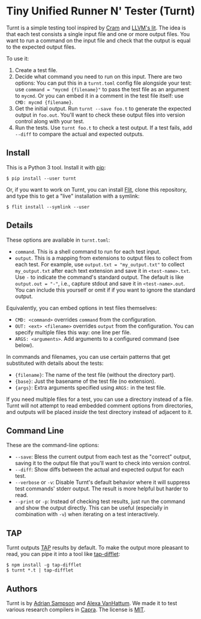 Tiny Unified Runner N' Tester (Turnt)
=====================================

Turnt is a simple testing tool inspired by [Cram][] and [LLVM's lit][lit].
The idea is that each test consists a single input file and one or more output files.
You want to run a command on the input file and check that the output is equal to the expected output files.

To use it:

1. Create a test file.
2. Decide what command you need to run on this input.
   There are two options:
   You can put this in a `turnt.toml` config file alongside your test: use `command = "mycmd {filename}"` to pass the test file as an argument to `mycmd`.
   Or you can embed it in a comment in the test file itself: use `CMD: mycmd {filename}`.
3. Get the initial output.
   Run `turnt --save foo.t` to generate the expected output in `foo.out`.
   You'll want to check these output files into version control along with your test.
4. Run the tests.
   Use `turnt foo.t` to check a test output.
   If a test fails, add `--diff` to compare the actual and expected outputs.

[cram]: https://bitheap.org/cram/
[lit]: https://llvm.org/docs/CommandGuide/lit.html


Install
-------

This is a Python 3 tool.
Install it with [pip][]:

    $ pip install --user turnt

Or, if you want to work on Turnt, you can install [Flit][], clone this repository, and type this to get a "live" installation with a symlink:

    $ flit install --symlink --user

[pip]: https://pip.pypa.io/
[flit]: https://flit.readthedocs.io/


Details
-------

These options are available in `turnt.toml`:

- `command`.
  This is a shell command to run for each test input.
- `output`.
  This is a mapping from extensions to output files to collect from each test.
  For example, use `output.txt = "my_output.txt"` to collect `my_output.txt` after each text extension and save it in `<test-name>.txt`.
  Use `-` to indicate the command's standard output.
  The default is like `output.out = "-"`, i.e., capture stdout and save it in `<test-name>.out`.
  You can include this yourself or omit if if you want to ignore the standard output.

Equivalently, you can embed options in test files themselves:

- `CMD: <command>` overrides `command` from the configuration.
- `OUT: <ext> <filename>` overrides `output` from the configuration.
  You can specify multiple files this way: one line per file.
- `ARGS: <arguments>`. Add arguments to a configured command (see below).

In commands and filenames, you can use certain patterns that get substituted with details about the tests:

- `{filename}`: The name of the test file (without the directory part).
- `{base}`: Just the basename of the test file (no extension).
- `{args}`: Extra arguments specified using `ARGS:` in the test file.

If you need multiple files for a test, you can use a directory instead of a file.
Turnt will not attempt to read embedded comment options from directories, and outputs will be placed *inside* the test directory instead of adjacent to it.


Command Line
------------

These are the command-line options:

- `--save`: Bless the current output from each test as the "correct" output, saving it to the output file that you'll want to check into version control.
- `--diff`: Show diffs between the actual and expected output for each test.
- `--verbose` or `-v`: Disable Turnt's default behavior where it will suppress test commands' stderr output. The result is more helpful but harder to read.
- `--print` or `-p`: Instead of checking test results, just run the command and show the output directly. This can be useful (especially in combination with `-v`) when iterating on a test interactively.


TAP
---

Turnt outputs [TAP][] results by default.
To make the output more pleasant to read, you can pipe it into a tool like [tap-difflet][]:

    $ npm install -g tap-difflet
    $ turnt *.t | tap-difflet

[tap]: http://testanything.org
[tap-difflet]: https://github.com/namuol/tap-difflet


Authors
-------

Turnt is by [Adrian Sampson][adrian] and [Alexa VanHattum][alexa].
We made it to test various research compilers in [Capra][].
The license is [MIT][].

[adrian]: https://www.cs.cornell.edu/~asampson/
[alexa]: https://www.cs.cornell.edu/~avh/
[capra]: https://capra.cs.cornell.edu
[mit]: https://opensource.org/licenses/MIT
